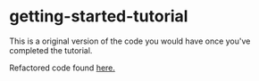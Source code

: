 # getting-started-tutorial

This is a original version of the code you would have once you've completed the tutorial. 

Refactored code found [here.](https://github.com/ivanscdo/chrome-extensions/tree/master/getting-started-tutorial/src)